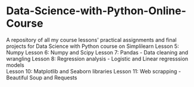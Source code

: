 # Data-Science-with-Python-Online-Course
A repository of all my course lessons' practical assignments and final projects for Data Science with Python course on Simplilearn
Lesson 5: Numpy
Lesson 6: Numpy and Scipy
Lesson 7: Pandas - Data cleaning and wrangling
Lesson 8: Regression analysis - Logistic and Linear regresssion models\
Lesson 10: Matplotlib and Seaborn libraries
Lesson 11: Web scrapping - Beautiful Soup and Requests
